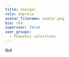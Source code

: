 ```yaml
---
title: Imasgal
role: Empresa
avatar_filename: avatar.png
bio: tbd
superuser: false
user_groups:
  - Pequeños colectivos
---
```

tbd